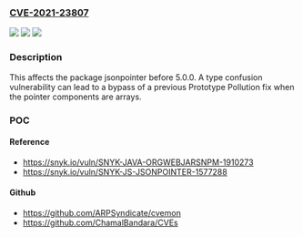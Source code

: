 ### [CVE-2021-23807](https://cve.mitre.org/cgi-bin/cvename.cgi?name=CVE-2021-23807)
![](https://img.shields.io/static/v1?label=Product&message=jsonpointer&color=blue)
![](https://img.shields.io/static/v1?label=Version&message=%3C%205.0.0%20&color=brighgreen)
![](https://img.shields.io/static/v1?label=Vulnerability&message=Prototype%20Pollution&color=brighgreen)

### Description

This affects the package jsonpointer before 5.0.0. A type confusion vulnerability can lead to a bypass of a previous Prototype Pollution fix when the pointer components are arrays.

### POC

#### Reference
- https://snyk.io/vuln/SNYK-JAVA-ORGWEBJARSNPM-1910273
- https://snyk.io/vuln/SNYK-JS-JSONPOINTER-1577288

#### Github
- https://github.com/ARPSyndicate/cvemon
- https://github.com/ChamalBandara/CVEs

